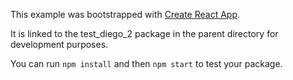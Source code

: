 This example was bootstrapped with [Create React App](https://github.com/facebook/create-react-app).

It is linked to the test_diego_2 package in the parent directory for development purposes.

You can run `npm install` and then `npm start` to test your package.
